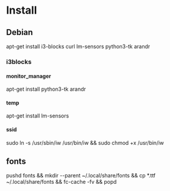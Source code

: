 # Install #
## Debian ##
apt-get install i3-blocks curl lm-sensors python3-tk arandr
### i3blocks ###
#### monitor_manager ####
apt-get install python3-tk arandr
#### temp ####
apt-get install lm-sensors
#### ssid ####
sudo ln -s /usr/sbin/iw /usr/bin/iw && sudo chmod +x /usr/bin/iw
## fonts ##
pushd fonts && mkdir --parent ~/.local/share/fonts && cp *.ttf ~/.local/share/fonts && fc-cache -fv && popd
